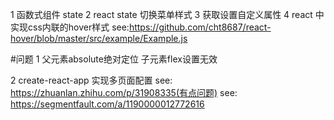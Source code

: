 1 函数式组件 state
2 react state 切换菜单样式
3 获取设置自定义属性
4 react 中实现css内联的hover样式
  see:https://github.com/cht8687/react-hover/blob/master/src/example/Example.js

#问题
1 父元素absolute绝对定位 子元素flex设置无效

2 create-react-app 实现多页面配置
  see: https://zhuanlan.zhihu.com/p/31908335(有点问题)
  see: https://segmentfault.com/a/1190000012772616